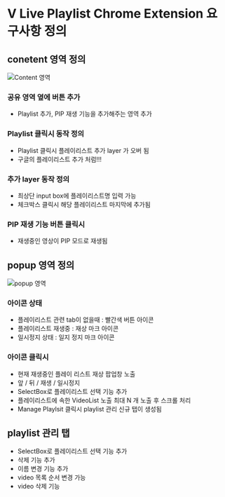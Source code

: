 # V Live Playlist Chrome Extension 요구사항 정의

## conetent 영역 정의
![Content 영역](https://4ppl3hun73r.github.io/post/2019/11/vliveExtensionContent.PNG)

### 공유 영역 옆에 버튼 추가
* Playlist 추가, PIP 재생 기능을 추가해주는 영역 추가

### Playlist 클릭시 동작 정의
* Playlist 클릭시 플레이리스트 추가 layer 가 오버 됨
* 구글의 플레이리스트 추가 처럼!!!

### 추가 layer 동작 정의
* 최상단 input box에 플레이리스트명 입력 가능
* 체크박스 클릭시 해당 플레이리스트 마지막에 추가됨

### PIP 재생 기능 버튼 클릭시
* 재생중인 영상이 PIP 모드로 재생됨

## popup 영역 정의
![popup 영역](https://4ppl3hun73r.github.io/post/2019/11/vliveExtensionPoup.PNG)

### 아이콘 상태
* 플레이리스트 관련 tab이 없을때 : 빨간색 버튼 아이콘
* 플레이리스트 재생중 : 재상 마크 아이콘
* 일시정지 상태 : 일지 정지 마크 아이콘

### 아이콘 클릭시
* 현재 재생중인 플레이 리스트 재상 팝업창 노출
* 앞 / 뒤 / 재생 / 일시정지
* SelectBox로 플레이리스트 선택 기능 추가
* 플레이리스트에 속한 VideoList 노출 최대 N 개 노출 후 스크롤 처리
* Manage Playlsit 클릭시 playlist 관리 신규 탭이 생성됨

## playlist 관리 탭
* SelectBox로 플레이리스트 선택 기능 추가
* 삭제 기능 추가
* 이름 변경 기능 추가
* video 목록 순서 변경 가능
* video 삭제 기능